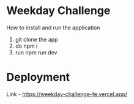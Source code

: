 <!-- @format -->

# Weekday Challenge

How to install and run the application

1. git clone the app
2. do npm i
3. run npm run dev

# Deployment

Link - https://weekday-challenge-fe.vercel.app/
